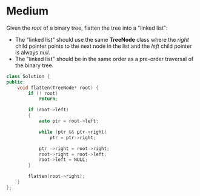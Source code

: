 # Medium

Given the $root$ of a binary tree, flatten the tree into a "linked list":

- The "linked list" should use the same **TreeNode** class where the $right$ child pointer points to the next node in the list and the $left$ child pointer is always $null$.
- The "linked list" should be in the same order as a pre-order traversal of the binary tree.

```cpp
class Solution {
public:
    void flatten(TreeNode* root) {
        if (! root)
            return;

        if (root->left)
        {
            auto ptr = root->left;

            while (ptr && ptr->right)
                ptr = ptr->right;

            ptr ->right = root->right;
            root->right = root->left;
            root->left = NULL;
        }

        flatten(root->right);
    }
};
```

